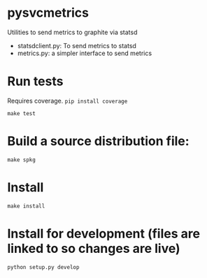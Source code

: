 pysvcmetrics
============

Utilities to send metrics to graphite via statsd

- statsdclient.py: To send metrics to statsd
- metrics.py: a simpler interface to send metrics

# Run tests

Requires coverage. `pip install coverage`

	make test

# Build a source distribution file:

	make spkg

# Install

	make install

# Install for development (files are linked to so changes are live)

	python setup.py develop

